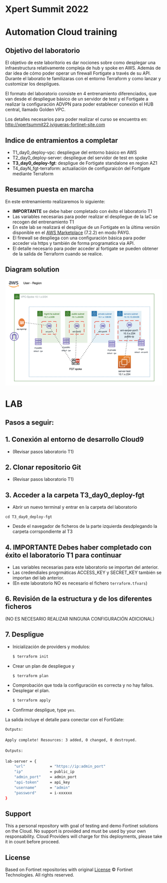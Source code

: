# Xpert Summit 2022
# Automation Cloud training
## Objetivo del laboratorio
El objetivo de este laboritorio es dar nociones sobre como desplegar una infraestructura relativamente compleja de hub y spoke en AWS. Además de dar idea de cómo poder operar un firewall Fortigate a través de su API. Durante el laboratio te familizaras con el entorno Terraform y como lanzar y customizar los despligues. 

El formato del laboratorio consiste en 4 entrenamiento diferenciados, que van desde el despliegue básico de un servidor de test y el Fortigate a realizar la configuración ADVPN para poder establecer conexión el HUB central, llamado Golden VPC. 

Los detalles necesarios para poder realizar el curso se encuentra en: 
http://xpertsummit22.jvigueras-fortinet-site.com

## Indice de entramientos a completar
* T1_day0_deploy-vpc: despliegue del entorno básico en AWS
* T2_day0_deploy-server: despliegue del servidor de test en spoke
* **T3_day0_deploy-fgt**: despligue de Fortigate standalone en region AZ1
* T4_dayN_fgt-terraform: actualiación de configuraicón del Fortigate mediante Terraform

## Resumen puesta en marcha

En este entrenamiento realizaremos lo siguiente:
- **IMPORTANTE** se debe haber completado con éxito el laboratorio T1
- Las variables necesarias para poder realizar el despliegue de la IaC se recogen del entrenamiento T1
- En este lab se realizará el despligue de un Fortigate en la última versión disponible en el [AWS Marketplace](https://aws.amazon.com/marketplace/pp/prodview-wory773oau6wq?sr=0-1&ref_=beagle&applicationId=AWSMPContessa) (7.2.2) en modo PAYG.
- El firewall se despliega con una configuración básica para poder acceder via https y también de forma programatica via API.
- El detalle necesario para poder acceder al fortigate se pueden obtener de la salida de Terraform cuando se realice.


## Diagram solution

![architecture overview](./images/image0.png)


# LAB
## Pasos a seguir:

## 1. Conexión al entorno de desarrollo Cloud9
- (Revisar pasos laboratorio T1)

## 2. Clonar repositorio Git
- (Revisar pasos laboratorio T1)

## 3.  Acceder a la carpeta T3_day0_deploy-fgt
- Abrir un nuevo terminal y entrar en la carpeta del laboratorio
```
cd T3_day0_deploy-fgt
```
- Desde el navegador de ficheros de la parte izquierda desdplegando la carpeta corrspondiente al T3

## 4. **IMPORTANTE** Debes haber completado con éxito el laboratorio T1 para continuar
- Las variables necesarias para este laboratorio se importan del anterior.
- Las credendiales progrmáticas ACCESS_KEY y SECRET_KEY también se importan del lab anterior.
- (En este laboratorio NO es necesario el fichero `terraform.tfvars`)

## 6. Revisión de la estructura y de los diferentes ficheros
(NO ES NECESARIO REALIZAR NINGUNA CONFIGURACIÓN ADICIONAL)

## 7. **Despligue** 

* Inicialización de providers y modulos:
  ```sh
  $ terraform init
  ```
* Crear un plan de despliegue y 
  ```sh
  $ terraform plan
  ```
* Comprobación que toda la configuración es correcta y no hay fallos.
* Desplegar el plan.
  ```sh
  $ terraform apply
  ```
* Confirmar despligue, type `yes`.


La salida incluye el detalle para conectar con el FortiGate:
```sh
Outputs:

Apply complete! Resources: 3 added, 0 changed, 0 destroyed.

Outputs:

lab-server = {
    "url"           = "https://ip:admin_port"
    "ip"            = public_ip
    "admin_port"    = admin_port
    "api-token"     = api_key
    "username"      = "admin"
    "password"      = i-xxxxxx
}

```


## Support
This a personal repository with goal of testing and demo Fortinet solutions on the Cloud. No support is provided and must be used by your own responsability. Cloud Providers will charge for this deployments, please take it in count before proceed.

## License
Based on Fortinet repositories with original [License](https://github.com/fortinet/fortigate-terraform-deploy/blob/master/LICENSE) © Fortinet Technologies. All rights reserved.


